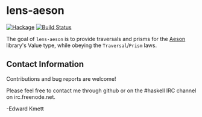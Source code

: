 lens-aeson
==========

[![Hackage](https://img.shields.io/hackage/v/lens-aeson.svg)](https://hackage.haskell.org/package/lens-aeson) [![Build Status](https://github.com/lens/lens-aeson/workflows/Haskell-CI/badge.svg)](https://github.com/lens/lens-aeson/actions?query=workflow%3AHaskell-CI)

The goal of `lens-aeson` is to provide traversals and prisms for
the [Aeson](http://hackage.haskell.org/package/aeson) library's
Value type, while obeying the `Traversal`/`Prism` laws.

Contact Information
-------------------

Contributions and bug reports are welcome!

Please feel free to contact me through github or on the #haskell IRC channel on irc.freenode.net.

-Edward Kmett

